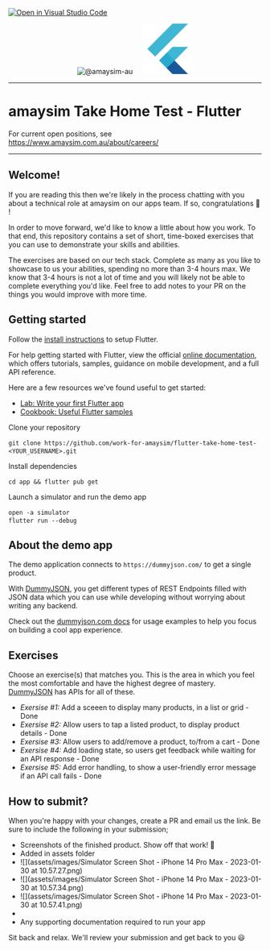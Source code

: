 [![Open in Visual Studio Code](https://classroom.github.com/assets/open-in-vscode-c66648af7eb3fe8bc4f294546bfd86ef473780cde1dea487d3c4ff354943c9ae.svg)](https://classroom.github.com/online_ide?assignment_repo_id=9879857&assignment_repo_type=AssignmentRepo)
<p align="center">
    <img src="https://avatars.githubusercontent.com/u/1271858?s=200&amp;v=4" alt="@amaysim-au" width="100" height="100"> &nbsp; &nbsp; <img src="https://github.com/devicons/devicon/blob/master/icons/flutter/flutter-original.svg" title="Flutter" alt="Flutter" width="100" height="100"/>
</p>

---

# amaysim Take Home Test - Flutter

For current open positions, see https://www.amaysim.com.au/about/careers/

---

## Welcome!

If you are reading this then we're likely in the process chatting with you about a technical role at amaysim on our apps team. If so, congratulations 🎉 !

In order to move forward, we'd like to know a little about how you work. To that end, this repository contains a set of short, time-boxed exercises that you can use to demonstrate your skills and abilities.

The exercises are based on our tech stack. Complete as many as you like to showcase to us your abilities, spending no more than 3-4 hours max. We know that 3-4 hours is not a lot of time and you will likely not be able to complete everything you'd like. Feel free to add notes to your PR on the things you would improve with more time.

## Getting started

Follow the [install instructions](https://flutter.io/setup-macos/) to setup Flutter.

For help getting started with Flutter, view the official [online documentation](https://flutter.dev/docs), which offers tutorials, samples, guidance on mobile development, and a full API reference.

Here are a few resources we've found useful to get started:

- [Lab: Write your first Flutter app](https://flutter.dev/docs/get-started/codelab)
- [Cookbook: Useful Flutter samples](https://flutter.dev/docs/cookbook)

Clone your repository

    git clone https://github.com/work-for-amaysim/flutter-take-home-test-<YOUR_USERNAME>.git
    
Install dependencies

    cd app && flutter pub get

Launch a simulator and run the demo app

    open -a simulator
    flutter run --debug

## About the demo app

The demo application connects to `https://dummyjson.com/` to get a single product.

With [DummyJSON](https://dummyjson.com/), you get different types of REST Endpoints filled with JSON data which you can use while developing without worrying about writing any backend.

Check out the [dummyjson.com docs](https://dummyjson.com/docs) for usage examples to help you focus on building a cool app experience.

## Exercises

Choose an exercise(s) that matches you. This is the area in which you feel the most comfortable and have the highest degree of mastery. [DummyJSON](https://dummyjson.com/) has APIs for all of these.

- _Exersise #1:_ Add a sceeen to display many products, in a list or grid - Done
- _Exersise #2:_ Allow users to tap a listed product, to display product details - Done
- _Exersise #3:_ Allow users to add/remove a product, to/from a cart - Done
- _Exersise #4:_ Add loading state, so users get feedback while waiting for an API response - Done
- _Exersise #5:_ Add error handling, to show a user-friendly error message if an API call fails - Done

## How to submit?

When you're happy with your changes, create a PR and email us the link. Be sure to include the following in your submission;

- Screenshots of the finished product. Show off that work! 📸
- Added in assets folder
- ![](assets/images/Simulator Screen Shot - iPhone 14 Pro Max - 2023-01-30 at 10.57.27.png)
- ![](assets/images/Simulator Screen Shot - iPhone 14 Pro Max - 2023-01-30 at 10.57.34.png)
- ![](assets/images/Simulator Screen Shot - iPhone 14 Pro Max - 2023-01-30 at 10.57.41.png)
- 
- Any supporting documentation required to run your app

Sit back and relax. We'll review your submission and get back to you 😃
